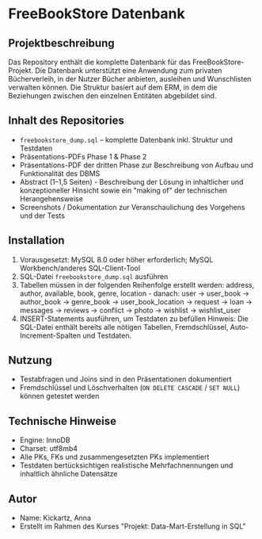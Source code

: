 # FreeBookStore Datenbank

## Projektbeschreibung
Das Repository enthält die komplette Datenbank für das FreeBookStore-Projekt. Die Datenbank unterstützt eine Anwendung zum privaten Bücherverleih, in der Nutzer Bücher anbieten, ausleihen und Wunschlisten verwalten können. Die Struktur basiert auf dem ERM, in dem die Beziehungen zwischen den einzelnen Entitäten abgebildet sind.

## Inhalt des Repositories
- `freebookstore_dump.sql` – komplette Datenbank inkl. Struktur und Testdaten
- Präsentations-PDFs Phase 1 & Phase 2
- Präsentations-PDF der dritten Phase zur Beschreibung von Aufbau und Funktionalität des DBMS 
- Abstract (1–1,5 Seiten) - Beschreibung der Lösung in inhaltlicher und konzeptioneller Hinsicht sowie ein "making of" der technischen Herangehensweise
- Screenshots / Dokumentation zur Veranschaulichung des Vorgehens und der Tests 

## Installation
1. Vorausgesetzt: MySQL 8.0 oder höher erforderlich; MySQL Workbench/anderes SQL-Client-Tool
2. SQL-Datei `freebookstore_dump.sql` ausführen
3. Tabellen müssen in der folgenden Reihenfolge erstellt werden: address, author, available, book, genre, location - danach: user -> user_book -> author_book -> genre_book -> user_book_location -> request -> loan -> messages -> reviews -> conflict -> photo -> wishlist -> wishlist_user 
4. INSERT-Statements ausführen, um Testdaten zu befüllen
Hinweis: Die SQL-Datei enthält bereits alle nötigen Tabellen, Fremdschlüssel, Auto-Increment-Spalten und Testdaten.

## Nutzung
- Testabfragen und Joins sind in den Präsentationen dokumentiert
- Fremdschlüssel und Löschverhalten (`ON DELETE CASCADE` / `SET NULL`) können getestet werden

## Technische Hinweise
- Engine: InnoDB
- Charset: utf8mb4
- Alle PKs, FKs und zusammengesetzten PKs implementiert
- Testdaten bertücksichtigen realistische Mehrfachnennungen und inhaltlich ähnliche Datensätze

## Autor
- Name: Kickartz, Anna
- Erstellt im Rahmen des Kurses "Projekt: Data-Mart-Erstellung in SQL"